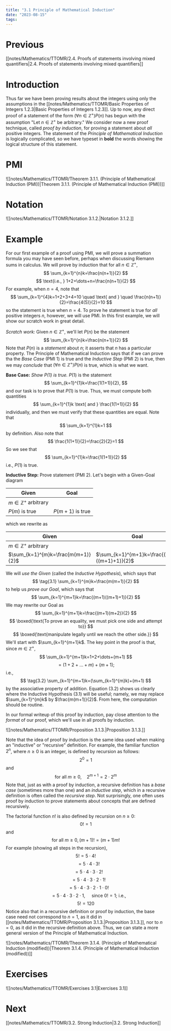 ```yaml
---
title: "3.1 Principle of Mathematical Induction"
date: "2023-08-15"
tags:
---
```


# Previous
[[notes/Mathematics/TTOMR/2.4. Proofs of statements involving mixed quantifiers|2.4. Proofs of statements involving mixed quantifiers]]
# Introduction
Thus far we have been proving results about the integers using only the assumptions in the [[notes/Mathematics/TTOMR/Basic Properties of Integers 1.2.3|Basic Properties of Integers 1.2.3]]. Up to now, any direct proof of a statement of the form $(\forall n\in\mathbb{Z}^{+})P(n)$ has begun with the assumption "Let $n\in\mathbb{Z}^{+}$ be arbitrary." We consider now a new proof technique, called *proof by induction*, for proving a statement about *all* positive integers. The statement of the *Principle of Mathematical Induction* is logically complicated, so we have typeset in **bold** the words showing the logical structure of this statement. 
# PMI
![[notes/Mathematics/TTOMR/Theorem 3.1.1. (Principle of Mathematical Induction (PMI))|Theorem 3.1.1. (Principle of Mathematical Induction (PMI))]]
# Notation
![[notes/Mathematics/TTOMR/Notation 3.1.2.|Notation 3.1.2.]]
# Example
For our first example of a proof using PMI, we will prove a summation formula you may have seen before, perhaps when discussing Riemann sums in calculus. We will prove by induction that for all $n\in\mathbb{Z}^{+}$,
$$
\sum_{k=1}^{n}k=\frac{n(n+1)}{2}
$$
$$
\text{i.e., } 1+2+\dots+n=\frac{n(n+1)}{2}
$$
For example, when $n=4$, note that 
$$
\sum_{k=1}^{4}k=1+2+3+4=10 \quad \text{ and } \quad \frac{n(n+1)}{2}=\frac{4(5)}{2}=10
$$
so the statement is true when $n=4$. To prove he statement is true for *all* positive integers $n$, however, we will use PMI. In this first example, we will show our scratch work in great detail.

*Scratch work:* Given $n\in\mathbb{Z}^{+}$, we'll let $P(n)$ be the statement
$$
\sum_{k=1}^{n}k=\frac{n(n+1)}{2}
$$
Note that $P(n)$ is a *statement* about $n$; it asserts that $n$ has a particular property. The Principle of Mathematical Induction says that if we can prove tha the *Base Case* (PMI 1) is true and the *Inductive Step* (PMI 2) is true, then we may *conclude* that $(\forall n\in\mathbb{Z}^{+})P(n)$ is true, which is what we want.

**Base Case:** *Show $P(1)$ is true.*
$P(1)$ is the statement
$$
\sum_{k=1}^{1}k=\frac{1(1+1)}{2},
$$
and our task is to prove that $P(1)$ is true. Thus, we must compute both quantities
$$
\sum_{k=1}^{1}k \text{ and } \frac{1(1+1)}{2}
$$
individually, and then we must verify that these quantities are equal. Note that
$$
\sum_{k=1}^{1}k=1
$$
by definition. Also note that
$$
\frac{1(1+1)}{2}=\frac{2}{2}=1
$$
So we see that
$$
\sum_{k=1}^{1}k=\frac{1(1+1)}{2}
$$
i.e., $P(1)$ is true.

**Inductive Step:** Prove statement (PMI 2). Let's begin with a Given-Goal diagram

| Given | Goal |
| --- | --- |
| $m\in\mathbb{Z}^{+}$ arbitrary | |
| $P(m)$ is true | $P(m+1)$ is true |

which we rewrite as

| Given | Goal |
| --- | --- |
| $m\in\mathbb{Z}^{+}$ arbitrary | |
| $\sum_{k=1}^{m}k=\frac{m(m+1)}{2}$  | $\sum_{k=1}^{m+1}k=\frac{(m+1)((m+1)+1)}{2}$ |

We will *use the Given* (called the *Inductive Hypothesis*), which says that
$$
\tag{3.1}
\sum_{k=1}^{m}k=\frac{m(m+1)}{2}
$$
to help us *prove our Goal*, which says that
$$
\sum_{k=1}^{m+1}k=\frac{(m+1)((m+1)+1)}{2}
$$
We may rewrite our Goal as
$$
\sum_{k=1}^{m+1}k=\frac{(m+1)(m+2)}{2}
$$
$$
\boxed{\text{To prove an equality, we must pick one side and attempt to}}
$$
$$
\boxed{\text{manipulate legally until we reach the other side.}}
$$
We'll start with $\sum_{k=1}^{m+1}k$. The key point in the proof is that, since $m\in\mathbb{Z}^{+}$, 
$$
\sum_{k=1}^{m+1}k=1+2+\dots+(m+1)
$$
$$
= (1+2+\dots+m)+(m+1);
$$
i.e.,
$$
\tag{3.2}
\sum_{k=1}^{m+1}k=(\sum_{k=1}^{m}k)+(m+1)
$$
by the associative property of addition. Equation (3.2) shows us clearly where the Inductive Hypothesis (3.1) will be useful; namely, we may replace $\sum_{k=1}^{m}k$ by $\frac{m(m+1)}{2}$. From here, the computation should be routine.

In our formal writeup of this proof by induction, pay close attention to the *format* of our proof, which we'll use in all proofs by induction.

![[notes/Mathematics/TTOMR/Proposition 3.1.3.|Proposition 3.1.3.]]

Note that the idea of proof by induction is the same idea used when making an "inductive" or "recursive" definition. For example, the familiar function $2^n$, where $n\geq 0$ is an integer, is defined by recursion as follows:
$$
2^0=1
$$
and
$$
\text{for all } m\geq 0, \quad 2^{m+1}=2 \cdot 2^m
$$
Note that, just as with a proof by induction, a recursive definition has a *base case* (sometimes more than one) and an *inductive step*, which in a recursive definition is often called the *recursive step*. Not surprisingly, one often uses proof by induction to prove statements about concepts that are defined recursively.

The factorial function $n!$ is also defined by recursion on $n\geq 0$:
$$
0!=1
$$
and
$$
\text{for all } m\geq 0, (m+1)!=(m+1)m!
$$
For example (showing all steps in the recursion),
$$
5! = 5 \cdot 4!
$$
$$
\quad = 5 \cdot 4 \cdot 3!
$$
$$
\quad = 5 \cdot 4 \cdot 3 \cdot 2!
$$
$$
\quad = 5 \cdot 4 \cdot 3 \cdot 2 \cdot 1!
$$
$$
\quad = 5 \cdot 4 \cdot 3 \cdot 2 \cdot 1 \cdot 0!
$$
$$
\quad = 5 \cdot 4 \cdot 3 \cdot 2 \cdot 1, \quad \text{ since $0!=1$; i.e.,}
$$
$$
5! = 120
$$
Notice also that in a recursive definition or proof by induction, the base case need not correspond to $n=1$, as it did in [[notes/Mathematics/TTOMR/Proposition 3.1.3.|Proposition 3.1.3.]], nor to $n=0$, as it did in the recursive definition above. Thus, we can state a more general version of the Principle of Mathematical Induction.

![[notes/Mathematics/TTOMR/Theorem 3.1.4. (Principle of Mathematical Induction (modified))|Theorem 3.1.4. (Principle of Mathematical Induction (modified))]]

# Exercises
![[notes/Mathematics/TTOMR/Exercises 3.1|Exercises 3.1]]
# Next
[[notes/Mathematics/TTOMR/3.2. Strong Induction|3.2. Strong Induction]]